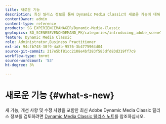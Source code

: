 ```yaml
---
title: 새로운 기능
description: 최신 릴리스 정보를 통해 Dynamic Media Classic의 새로운 기능에 대해 알아보십시오.
contentOwner: admin
content-type: reference
products: SG_EXPERIENCEMANAGER/Dynamic-Media-Classic
geptopics: SG_SCENESEVENONDEMAND_PK/categories/introducing_adobe_scene7
feature: Dynamic Media Classic
role: Administrator,Business Practitioner
exl-id: 94cfb748-30f9-4a8b-9576-3b4775964d04
source-git-commit: 217e5bf81cc2108e4bf283f585dfd83d319ff7c9
workflow-type: tm+mt
source-wordcount: '53'
ht-degree: 3%

---
```


# 새로운 기능 {#what-s-new}

새 기능, 개선 사항 및 수정 사항을 포함한 최신 Adobe Dynamic Media Classic 릴리스 정보를 검토하려면 [Dynamic Media Classic 릴리스 노트](https://experienceleague.adobe.com/docs/dynamic-media-developer-resources/release-notes/s7rn2017.html)를 참조하십시오.
